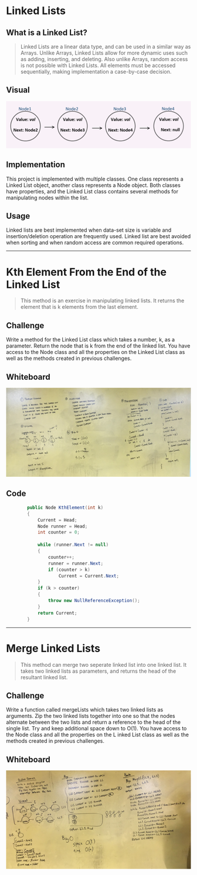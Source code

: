 ﻿# Linked Lists

## What is a Linked List?

> Linked Lists are a linear data type, and can be used in a similar way as Arrays.
Unlike Arrays, Linked Lists allow for more dynamic uses such as adding, inserting, and deleting.
Also unlike Arrays, random access is not possible with Linked Lists. All elements must be accessed
sequentially, making implementation a case-by-case decision.

## Visual

![linked_list](../../assets/linked_list.PNG)

## Implementation

This project is implemented with multiple classes. One class represents a Linked List object,
another class represents a Node object. Both classes have properties, and the Linked List class
contains several methods for manipulating nodes within the list.

## Usage

Linked lists are best implemented when data-set size is variable and insertion/deletion operation are frequently used.
Linked list are best avoided when sorting and when random access are common required operations.

---

# Kth Element From the End of the Linked List

> This method is an exercise in manipulating linked lists. 
It returns the element that is k elements from the last element.

## Challenge

Write a method for the Linked List class which takes a number, k, as a parameter.
Return the node that is k from the end of the linked list. You have access to the Node class and 
all the properties on the Linked List class as well as the methods created in previous challenges. ​

## Whiteboard

![kth_Element](../../assets/kth_element.jpg)

## Code
```C#
        public Node KthElement(int k)
        {
            Current = Head;
            Node runner = Head;
            int counter = 0;

            while (runner.Next != null)
            {
                counter++;
                runner = runner.Next;
                if (counter > k)
                    Current = Current.Next;
            }
            if (k > counter)
            {
                throw new NullReferenceException();
            }
            return Current;
        }
```
---

# Merge Linked Lists

> This method can merge two seperate linked list into one linked list.
It takes two linked lists as parameters, and returns the head of the resultant linked list.

## Challenge

Write a function called mergeLists which takes two linked lists as arguments.
Zip the two linked lists together into one so that the nodes alternate between the two 
lists and return a reference to the head of the single list. Try and keep additional 
space down to O(1). You have access to the Node class and all the properties on the L
inked List class as well as the methods created in previous challenges.

## Whiteboard

![merge_linked_list](../../assets/merge_linked_list.jpg)



